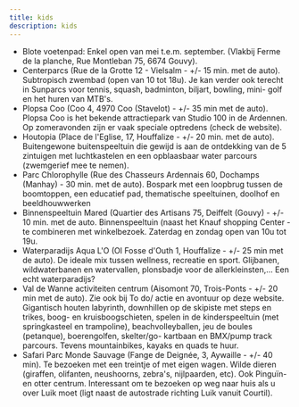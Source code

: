 ```yaml
---
title: kids
description: kids
---
```


- Blote voetenpad: Enkel open van mei t.e.m. september. (Vlakbij Ferme de la planche, Rue Montleban 75, 6674 Gouvy).
- Centerparcs (Rue de la Grotte 12 - Vielsalm - +/- 15 min. met de auto). Subtropisch zwembad (open van 10 tot 18u). Je kan verder ook terecht in Sunparcs voor tennis, squash, badminton, biljart, bowling, mini- golf en het huren van MTB's.
- Plopsa Coo (Coo 4, 4970 Coo (Stavelot) - +/- 35 min met de auto). Plopsa Coo is het bekende
  attractiepark van Studio 100 in de Ardennen. Op zomeravonden zijn er vaak speciale optredens (check de website).
- Houtopia (Place de l'Eglise, 17, Houffalize - +/- 20 min. met de auto). Buitengewone buitenspeeltuin die gewijd is aan de ontdekking van de 5 zintuigen met luchtkastelen en een opblaasbaar water parcours (zwemgerief mee te nemen).
- Parc Chlorophylle (Rue des Chasseurs Ardennais 60, Dochamps (Manhay) - 30 min. met de auto). Bospark met een loopbrug tussen de boomtoppen, een educatief pad, thematische speeltuinen, doolhof en beeldhouwwerken
- Binnenspeeltuin Mared (Quartier des Artisans 75, Deiffelt (Gouvy) - +/- 10 min. met de auto. Binnenspeeltuin (naast het Knauf shopping Center - te combineren met winkelbezoek. Zaterdag en zondag open van 10u tot 19u.
- Waterparadijs Aqua L'O (Ol Fosse d'Outh 1, Houffalize - +/- 25 min met de auto). De ideale mix tussen wellness, recreatie en sport. Glijbanen, wildwaterbanen en watervallen, plonsbadje voor de allerkleinsten,... Een echt waterparadijs?
- Val de Wanne activiteiten centrum (Aisomont 70, Trois-Ponts - +/- 20 min met de auto). Zie ook bij To do/ actie en avontuur op deze website. Gigantisch houten labyrinth, downhillen op de skipiste met steps en trikes, boog- en kruisboogschieten, spelen in de kinderspeeltuin (met springkasteel en trampoline), beachvolleyballen, jeu de boules (petanque), boerengolfen, skelter/go- kartbaan en BMX/pump track parcours. Tevens mountainbikes, kayaks en quads te huur.
- Safari Parc Monde Sauvage (Fange de Deignée, 3, Aywaille - +/- 40 min). Te bezoeken met een treintje of met eigen wagen. Wilde dieren (giraffen, olifanten, neushoorns, zebra's, nijlpaarden, etc). Ook Pinguïn- en otter centrum. Interessant om te bezoeken op weg naar huis als u over Luik moet (ligt naast de autostrade richting Luik vanuit Courtil).
